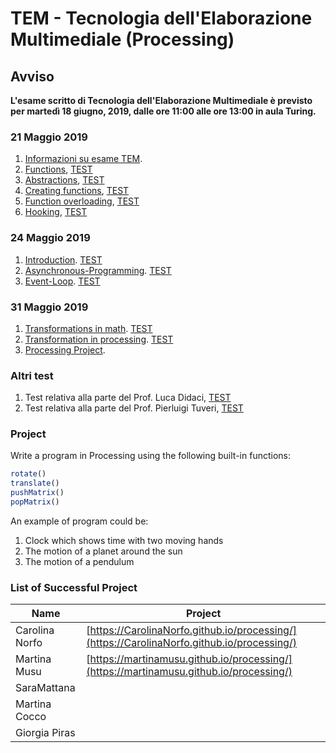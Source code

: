 # TEM - Tecnologia dell'Elaborazione Multimediale (Processing)

## Avviso
__L'esame scritto di Tecnologia dell'Elaborazione Multimediale è previsto per martedì 18 giugno, 2019, dalle ore 11:00 alle ore 13:00 in aula Turing.__
<!--
__Si consiglia di partecipare muniti di portatile.__-->

### 21 Maggio 2019

1. [Informazioni su esame TEM](http://svel.to/18t4).
2. [Functions](http://svel.to/18t5), [TEST](http://svel.to/18op)
3. [Abstractions](http://svel.to/18tp), [TEST](http://svel.to/18tz)
4. [Creating functions](http://svel.to/18tr), [TEST](http://svel.to/18u0) 
5. [Function overloading](http://svel.to/18ts), [TEST](http://svel.to/18wj) 
6. [Hooking](http://svel.to/18tt), [TEST](http://svel.to/18wl) 

### 24 Maggio 2019
1. [Introduction](http://svel.to/18tu). [TEST](http://svel.to/18wm) 
2. [Asynchronous-Programming](http://svel.to/18tv). [TEST](http://svel.to/18ws)
3. [Event-Loop](http://svel.to/18ty). [TEST](http://svel.to/191t)

### 31 Maggio 2019
1. [Transformations in math](http://svel.to/196a). [TEST](http://svel.to/196b) 
2. [Transformation in processing](http://svel.to/1969). [TEST](http://svel.to/1968) 
3. [Processing Project](http://svel.to/196c).

### Altri test

1. Test relativa alla parte del Prof. Luca Didaci, [TEST](http://svel.to/196e)
2. Test relativa alla parte del Prof. Pierluigi Tuveri, [TEST](http://svel.to/196f)

### Project

Write a program in Processing using the following built-in functions:

```javascript
rotate()
translate()
pushMatrix()
popMatrix()
```

An example of program could be:
1. Clock which shows time with two moving hands
2. The motion of a planet around the sun
3. The motion of a pendulum

### List of Successful Project

| Name  | Project  |
| ------------- | ------------- |
| Carolina Norfo  |  [https://CarolinaNorfo.github.io/processing/](https://CarolinaNorfo.github.io/processing/) |
| Martina Musu  | [https://martinamusu.github.io/processing/](https://martinamusu.github.io/processing/)  |
|SaraMattana| <!--[https://SaraMattana.github.io/processing/](https://SaraMattana.github.io/processing/) --> |
|Martina Cocco| <!-- martinacocco1 -->| 
|Giorgia Piras|  <!-- GiorgiaPiras93 --> |
